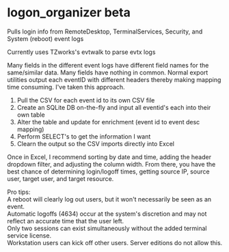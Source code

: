 # logon_organizer beta
Pulls login info from RemoteDesktop, TerminalServices, Security, and System (reboot) event logs  
  
Currently uses TZworks's evtwalk to parse evtx logs  
  
Many fields in the different event logs have different field names for the same/similar data.  Many fields have nothing in common.  Normal export utilities output each eventID with different headers thereby making mapping time consuming.  I've taken this approach.
  
1) Pull the CSV for each event id to its own CSV file
2) Create an SQLite DB on-the-fly and input all eventid's each into their own table
3) Alter the table and update for enrichment (event id to event desc mapping)
4) Perform SELECT's to get the information I want
5) Clearn the output so the CSV imports directly into Excel
  
Once in Excel, I recommend sorting by date and time, adding the header dropdown filter, and adjusting the column width.  From there, you have the best chance of determining login/logoff times, getting source IP, source user, target user, and target resource.  
  
Pro tips:  
A reboot will clearly log out users, but it won't necessarily be seen as an event.  
Automatic logoffs (4634) occur at the system's discretion and may not reflect an accurate time that the user left.  
Only two sessions can exist simultaneously without the added terminal service license.  
Workstation users can kick off other users.  Server editions do not allow this.  
